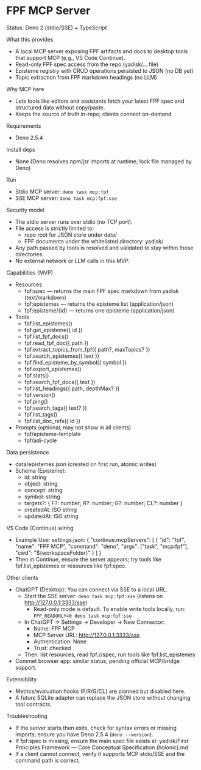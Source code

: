 # FPF MCP Server

Status: Deno 2 (stdio/SSE) + TypeScript

What this provides
- A local MCP server exposing FPF artifacts and docs to desktop tools that support MCP (e.g., VS Code Continue).
- Read-only FPF spec access from the repo (yadisk/… file)
- Episteme registry with CRUD operations persisted to JSON (no DB yet)
- Topic extraction from FPF markdown headings (no LLM)

Why MCP here
- Lets tools like editors and assistants fetch your latest FPF spec and structured data without copy/paste.
- Keeps the source of truth in-repo; clients connect on-demand.

Requirements
- Deno 2.5.4

Install deps
- None (Deno resolves npm/jsr imports at runtime; lock file managed by Deno)

Run
- Stdio MCP server: `deno task mcp:fpf`
- SSE MCP server: `deno task mcp:fpf:sse`

Security model
- The stdio server runs over stdio (no TCP port).
- File access is strictly limited to:
  - repo root for JSON store under data/
  - FPF documents under the whitelisted directory: yadisk/
- Any path passed by tools is resolved and validated to stay within those directories.
- No external network or LLM calls in this MVP.

Capabilities (MVP)
- Resources
  - fpf:spec — returns the main FPF spec markdown from yadisk (text/markdown)
  - fpf:epistemes — returns the episteme list (application/json)
  - fpf:episteme/{id} — returns one episteme (application/json)
- Tools
  - fpf.list_epistemes()
  - fpf.get_episteme({ id })
  - fpf.list_fpf_docs()
  - fpf.read_fpf_doc({ path })
  - fpf.extract_topics_from_fpf({ path?, maxTopics? })
  - fpf.search_epistemes({ text })
  - fpf.find_episteme_by_symbol({ symbol })
  - fpf.export_epistemes()
  - fpf.stats()
  - fpf.search_fpf_docs({ text })
  - fpf.list_headings({ path, depthMax? })
  - fpf.version()
  - fpf.ping()
  - fpf.search_tags({ text? })
  - fpf.list_tags()
  - fpf.list_doc_refs({ id })
- Prompts (optional; may not show in all clients)
  - fpf/episteme-template
  - fpf/adi-cycle

Data persistence
- data/epistemes.json (created on first run, atomic writes)
- Schema (Episteme):
  - id: string
  - object: string
  - concept: string
  - symbol: string
  - targets?: { F?: number; R?: number; G?: number; CL?: number }
  - createdAt: ISO string
  - updatedAt: ISO string

VS Code (Continue) wiring
- Example User settings.json:
  {
    "continue.mcpServers": [
      {
        "id": "fpf",
        "name": "FPF MCP",
        "command": "deno",
        "args": ["task", "mcp:fpf"],
        "cwd": "${workspaceFolder}"
      }
    ]
  }
- Then in Continue, ensure the server appears; try tools like fpf.list_epistemes or resources like fpf:spec.

Other clients
- ChatGPT (Desktop): You can connect via SSE to a local URL.
  - Start the SSE server: `deno task mcp:fpf:sse` (listens on http://127.0.0.1:3333/sse)
    - Read-only mode is default. To enable write tools locally, run: `FPF_READONLY=0 deno task mcp:fpf:sse`
  - In ChatGPT → Settings → Developer → New Connector:
    - Name: FPF MCP
    - MCP Server URL: http://127.0.0.1:3333/sse
    - Authentication: None
    - Trust: checked
  - Then: list resources, read fpf://spec, run tools like fpf.list_epistemes
- Commet browser app: similar status; pending official MCP/bridge support.

Extensibility
- Metrics/evaluation hooks (F/R/G/CL) are planned but disabled here.
- A future SQLite adapter can replace the JSON store without changing tool contracts.

Troubleshooting
- If the server starts then exits, check for syntax errors or missing imports; ensure you have Deno 2.5.4 (`deno --version`).
- If fpf:spec is missing, ensure the main spec file exists at: yadisk/First Principles Framework — Core Conceptual Specification (holonic).md
- If a client cannot connect, verify it supports MCP stdio/SSE and the command path is correct.
